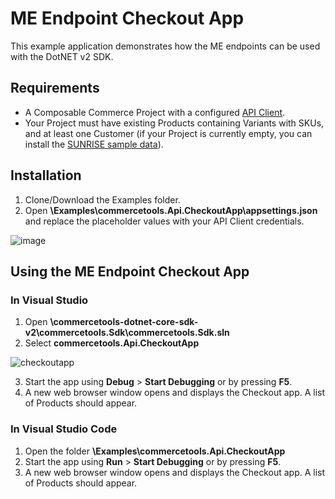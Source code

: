 # ME Endpoint Checkout App

This example application demonstrates how the ME endpoints can be used with the DotNET v2 SDK.

## Requirements

- A Composable Commerce Project with a configured [API Client](https://docs.commercetools.com/tutorials/getting-started#creating-an-api-client).
- Your Project must have existing Products containing Variants with SKUs, and at least one Customer (if your Project is currently empty, you can install the [SUNRISE sample data](https://docs.commercetools.com/sdk/sunrise-data)).

## Installation

1. Clone/Download the Examples folder.
2. Open **\Examples\commercetools.Api.CheckoutApp\appsettings.json** and replace the placeholder values with your API Client credentials.

![image](https://user-images.githubusercontent.com/77231096/180888862-2e911f43-db94-4ae1-b2bc-479ae7e549e2.png)

## Using the ME Endpoint Checkout App

### In Visual Studio

1. Open **\commercetools-dotnet-core-sdk-v2\commercetools.Sdk\commercetools.Sdk.sln**
2. Select **commercetools.Api.CheckoutApp**

![checkoutapp](https://user-images.githubusercontent.com/77231096/180888672-8045a167-6fc4-4fdb-8b11-2ea1bac10319.png)

3. Start the app using **Debug** > **Start Debugging** or by pressing **F5**.
4. A new web browser window opens and displays the Checkout app. A list of Products should appear.

### In Visual Studio Code

1. Open the folder **\Examples\commercetools.Api.CheckoutApp**
2. Start the app using **Run** > **Start Debugging** or by pressing **F5**.
3. A new web browser window opens and displays the Checkout app. A list of Products should appear.
